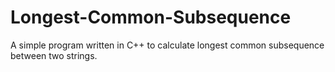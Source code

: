 # Longest-Common-Subsequence
A simple program written in C++ to calculate longest common subsequence between two strings.
